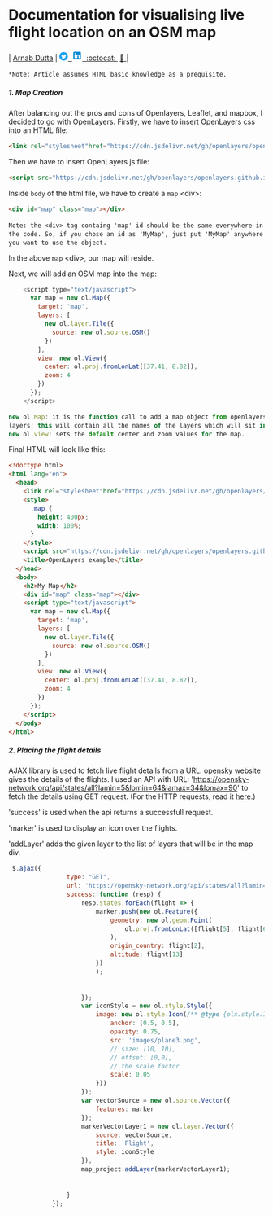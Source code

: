 # Documentation for visualising live flight location on an OSM map

| [Arnab Dutta](https://arnabdutta73.github.io/) |&nbsp;<a href="https://twitter.com/Fa7C0n"><img alt="SVG" src="/icons/Twitter_Social_Icon_Circle_Color.svg" width="17px" height="17px"> &nbsp;<a href="https://www.linkedin.com/in/arnab-dutta/"><img alt="PNG" src="/icons/icons8-linkedin.svg" width="20px" height="20px"> &nbsp;[:octocat: ](https://github.com/arnabdutta73) &nbsp;[:email: ](mailto:arnabdutta73@gmail.com)|


`*Note: Article assumes HTML basic knowledge as a prequisite.`

##### 1. Map Creation

After balancing out the pros and cons of Openlayers, Leaflet, and mapbox, I decided to go with OpenLayers.
Firstly, we have to insert OpenLayers css into an HTML file:

```html
<link rel="stylesheet"href="https://cdn.jsdelivr.net/gh/openlayers/openlayers.github.io@master/en/v6.1.1/css/ol.css"type="text/css">
```

Then we have to insert OpenLayers js file:

```html
<script src="https://cdn.jsdelivr.net/gh/openlayers/openlayers.github.io@master/en/v6.1.1/build/ol.js"></script>
```

Inside `body` of the html file, we have to create a `map` \<div>:

```html
<div id="map" class="map"></div>
``` 
`Note: the <div> tag containg 'map' id should be the same everywhere in the code. So, if you chose an id as 'MyMap', just put 'MyMap' anywhere you want to use the object.`


In the above `map` \<div>, our map will reside.

Next, we will add an OSM map into the map:

```javascript
    <script type="text/javascript">
      var map = new ol.Map({
        target: 'map',
        layers: [
          new ol.layer.Tile({
            source: new ol.source.OSM()
          })
        ],
        view: new ol.View({
          center: ol.proj.fromLonLat([37.41, 8.82]),
          zoom: 4
        })
      });
    </script>
```
```javascript
new ol.Map: it is the function call to add a map object from openlayers to your target map div.
layers: this will contain all the names of the layers which will sit in your target map div.
new ol.view: sets the default center and zoom values for the map.
```

Final HTML will look like this:
```html
<!doctype html>
<html lang="en">
  <head>
    <link rel="stylesheet"href="https://cdn.jsdelivr.net/gh/openlayers/openlayers.github.io@master/en/v6.1.1/css/ol.css"type="text/css">
    <style>
      .map {
        height: 400px;
        width: 100%;
      }
    </style>
    <script src="https://cdn.jsdelivr.net/gh/openlayers/openlayers.github.io@master/en/v6.1.1/build/ol.js"></script>
    <title>OpenLayers example</title>
  </head>
  <body>
    <h2>My Map</h2>
    <div id="map" class="map"></div>
    <script type="text/javascript">
      var map = new ol.Map({
        target: 'map',
        layers: [
          new ol.layer.Tile({
            source: new ol.source.OSM()
          })
        ],
        view: new ol.View({
          center: ol.proj.fromLonLat([37.41, 8.82]),
          zoom: 4
        })
      });
    </script>
  </body>
</html>

```

##### 2. Placing the flight details

AJAX library is used to fetch live flight details from a URL.
[opensky](https://opensky-network.org/) website gives the details of the flights. I used an API with URL: 'https://opensky-network.org/api/states/all?lamin=5&lomin=64&lamax=34&lomax=90' to fetch the details using GET request. (For the HTTP requests, read it [here](https://www.w3schools.com/xml/xml_http.asp).)

'success' is used when the api returns a successfull request.

'marker' is used to display an icon over the flights.

'addLayer' adds the given layer to the list of layers that will be in the map div.

```javascript
 $.ajax({
                type: "GET",
                url: 'https://opensky-network.org/api/states/all?lamin=5&lomin=64&lamax=34&lomax=90',
                success: function (resp) {
                    resp.states.forEach(flight => {
                        marker.push(new ol.Feature({
                            geometry: new ol.geom.Point(
                                ol.proj.fromLonLat([flight[5], flight[6]])
                            ),
                            origin_country: flight[2],
                            altitude: flight[13]
                        })
                        );


                    });
                    var iconStyle = new ol.style.Style({
                        image: new ol.style.Icon(/** @type {olx.style.IconOptions} */({
                            anchor: [0.5, 0.5],
                            opacity: 0.75,
                            src: 'images/plane3.png',
                            // size: [10, 10],
                            // offset: [0,0],
                            // the scale factor
                            scale: 0.05
                        }))
                    });
                    var vectorSource = new ol.source.Vector({
                        features: marker
                    });
                    markerVectorLayer1 = new ol.layer.Vector({
                        source: vectorSource,
                        title: 'Flight',
                        style: iconStyle
                    });
                    map_project.addLayer(markerVectorLayer1);


                }
            });
``` 
